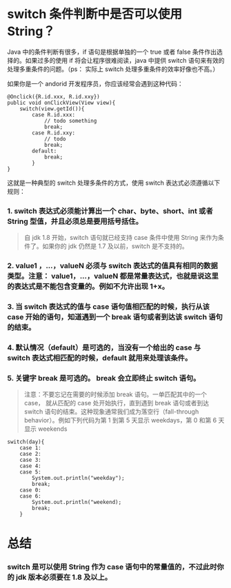 # switch 条件判断中是否可以使用 String？
Java 中的条件判断有很多，if 语句是根据单独的一个 true 或者 false 条件作出选择的。如果过多的使用 if 将会让程序很难阅读，java 中提供 switch 语句来有效的处理多重条件的问题。（ps： 实际上 switch 处理多重条件的效率好像也不高。）


如果你是一个 andorid 开发程序员，你应该经常会遇到这种代码：

```
@Onclick({R.id.xxx, R.id.xxy})
public void onClickView(View view){
	switch(view.getId()){
		case R.id.xxx:
			// todo something
			break;
		case R.id.xxy:
			// todo
			break;
		default:
			break;
		}
}
```

这就是一种典型的 switch 处理多条件的方式，使用 switch 表达式必须遵循以下规则：

### 1. switch 表达式必须能计算出一个 char、byte、short、int 或者 String 型值，并且必须总是要用括号括住。

> 自 jdk 1.8 开始，switch 语句就已经支持 case 条件中使用 String 来作为条件了。如果你的 jdk 仍然是 1.7 及以前，switch 是不支持的。

### 2. value1 ，...，valueN 必须与 switch 表达式的值具有相同的数据类型。注意： value1，...，valueN 都是常量表达式，也就是说这里的表达式是不能包含变量的。例如不允许出现 1+x。

### 3. 当 switch 表达式的值与 case 语句值相匹配的时候，执行从该 case 开始的语句，知道遇到一个 break 语句或者到达该 switch 语句的结束。

### 4. 默认情况（default）是可选的，当没有一个给出的 case 与 switch 表达式相匹配的时候，default 就用来处理该条件。

### 5. 关键字 break 是可选的。 break 会立即终止 switch 语句。


> 注意：不要忘记在需要的时候添加 break 语句。一单匹配其中的一个 case， 就从匹配的 case 处开始执行，直到遇到 break 语句或者到达 switch 语句的结束。这种现象通常我们成为落空行（fall-through behavior）。例如下列代码为第 1 到第 5 天显示 weekdays，第 0 和第 6 天显示 weekends
> 

```
switch(day){
	case 1:
	case 2:
	case 3:
	case 4:
	case 5:
		System.out.println("weekday");
		break;
	case 0:
	case 6:
		System.out.println("weekend);
		break;
	}

```

# 总结

### switch 是可以使用 String 作为 case 语句中的常量值的，不过此时你的 jdk 版本必须要在 1.8 及以上。